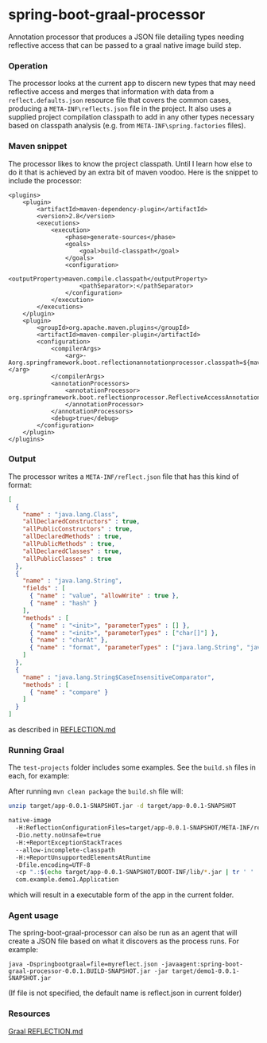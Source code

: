 # spring-boot-graal-processor

Annotation processor that produces a JSON file detailing types needing reflective access that can be passed to a graal native image build step.

### Operation

The processor looks at the current app to discern new types that may need reflective access and merges that information with data from a `reflect.defaults.json` resource file that covers the common cases, producing a `META-INF\reflects.json` file in the project. It also uses a supplied project compilation classpath to add in any other types necessary based on classpath analysis (e.g. from `META-INF\spring.factories` files).


### Maven snippet

The processor likes to know the project classpath. Until I learn how else to do it that is achieved by an extra bit of maven voodoo. Here is the snippet to include the processor:

```maven
<plugins>
	<plugin>
		<artifactId>maven-dependency-plugin</artifactId>
		<version>2.8</version>
		<executions>
			<execution>
				<phase>generate-sources</phase>
				<goals>
					<goal>build-classpath</goal>
				</goals>
				<configuration>
					<outputProperty>maven.compile.classpath</outputProperty>
					<pathSeparator>:</pathSeparator>
				</configuration>
			</execution>
		</executions>
	</plugin>
	<plugin>
		<groupId>org.apache.maven.plugins</groupId>
		<artifactId>maven-compiler-plugin</artifactId>
		<configuration>
			<compilerArgs>
				<arg>-Aorg.springframework.boot.reflectionannotationprocessor.classpath=${maven.compile.classpath}</arg>
			</compilerArgs>
			<annotationProcessors>
				<annotationProcessor>
org.springframework.boot.reflectionprocessor.ReflectiveAccessAnnotationProcessor
				</annotationProcessor>
			</annotationProcessors>
			<debug>true</debug>
		</configuration>
	</plugin>
</plugins>
```

### Output

The processor writes a `META-INF/reflect.json` file that has this kind of format:

```json
[
  {
    "name" : "java.lang.Class",
    "allDeclaredConstructors" : true,
    "allPublicConstructors" : true,
    "allDeclaredMethods" : true,
    "allPublicMethods" : true,
    "allDeclaredClasses" : true,
    "allPublicClasses" : true
  },
  {
    "name" : "java.lang.String",
    "fields" : [
      { "name" : "value", "allowWrite" : true },
      { "name" : "hash" }
    ],
    "methods" : [
      { "name" : "<init>", "parameterTypes" : [] },
      { "name" : "<init>", "parameterTypes" : ["char[]"] },
      { "name" : "charAt" },
      { "name" : "format", "parameterTypes" : ["java.lang.String", "java.lang.Object[]"] }
    ]
  },
  {
    "name" : "java.lang.String$CaseInsensitiveComparator",
    "methods" : [
      { "name" : "compare" }
    ]
  }
]
```
as described in [REFLECTION.md](https://github.com/oracle/graal/blob/master/substratevm/REFLECTION.md)

### Running Graal

The `test-projects` folder includes some examples. See the `build.sh` files in each, for example:

After running `mvn clean package` the `build.sh` file will:

```bash
unzip target/app-0.0.1-SNAPSHOT.jar -d target/app-0.0.1-SNAPSHOT

native-image
  -H:ReflectionConfigurationFiles=target/app-0.0.1-SNAPSHOT/META-INF/reflect.json 
  -Dio.netty.noUnsafe=true
  -H:+ReportExceptionStackTraces 
  --allow-incomplete-classpath
  -H:+ReportUnsupportedElementsAtRuntime
  -Dfile.encoding=UTF-8 
  -cp ".:$(echo target/app-0.0.1-SNAPSHOT/BOOT-INF/lib/*.jar | tr ' ' ':')":target/app-0.0.1-SNAPSHOT/BOOT-INF/classes
  com.example.demo1.Application
```
which will result in a executable form of the app in the current folder.

### Agent usage

The spring-boot-graal-processor can also be run as an agent that will create a JSON file based on what it discovers as the process runs. For example:
```
java -Dspringbootgraal=file=myreflect.json -javaagent:spring-boot-graal-processor-0.0.1.BUILD-SNAPSHOT.jar -jar target/demo1-0.0.1-SNAPSHOT.jar
```
(If file is not specified, the default name is reflect.json in current folder)


### Resources

[Graal REFLECTION.md](https://github.com/oracle/graal/blob/master/substratevm/REFLECTION.md)
